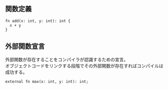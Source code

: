 ## 関数定義
```
fn add(x: int, y: int): int {
  x + y
}
```

## 外部関数宣言
外部関数が存在することをコンパイラが認識するための宣言。  
オブジェクトコードをリンクする段階でその外部関数が存在すればコンパイルは成功する。  
```
external fn max(x: int, y: int): int;
```
